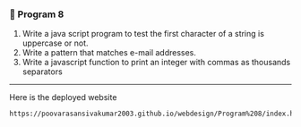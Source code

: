 ### 🚀 Program 8
<ol>
  <li>Write a java script program to test the first character of a string is uppercase or not.</li>
  <li>Write a pattern that matches e-mail addresses.</li>
  <li>Write a javascript function to print an integer with commas as thousands separators</li>
</ol>

---
Here is the deployed website
```
https://poovarasansivakumar2003.github.io/webdesign/Program%208/index.html
```
